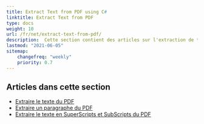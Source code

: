 ```yaml
---
title: Extract Text from PDF using C#
linktitle: Extract Text from PDF
type: docs
weight: 10
url: /fr/net/extract-text-from-pdf/
description:  Cette section contient des articles sur l'extraction de texte à partir de documents PDF en utilisant Aspose.PDF en C#.
lastmod: "2021-06-05"
sitemap:
    changefreq: "weekly"
    priority: 0.7
---
```


## Articles dans cette section

- [Extraire le texte du PDF](/pdf/fr/net/extract-text-from-all-pdf/)
- [Extraire un paragraphe du PDF](/pdf/fr/net/extract-paragraph-from-pdf/)
- [Extraire le texte en SuperScripts et SubScripts du PDF](/pdf/fr/net/extract-superscripts-subscripts-from-pdf/)
